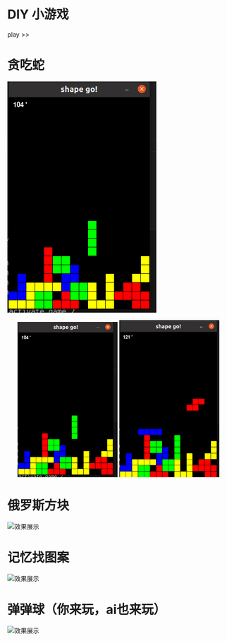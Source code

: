 # DIY 小游戏
play >>

# 贪吃蛇
![效果展示](images/shape_go0.png)
<p align="center">
  <img src="images/shape_go0.png" alt="图1" width="45%">
  <img src="images/shape_go1.png" alt="图2" width="45%">
</p>

# 俄罗斯方块
![效果展示](images/demo2.png)

# 记忆找图案
![效果展示](images/demo3.png)

# 弹弹球（你来玩，ai也来玩）
![效果展示](images/demo4.png)
